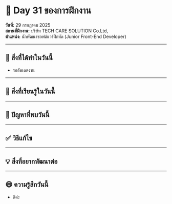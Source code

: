 # 📅 Day 31 ของการฝึกงาน
**วันที่:** 29 กรกฎาคม 2025  
**สถานที่ฝึกงาน:** บริษัท TECH CARE SOLUTION Co.Ltd,  
**ตำแหน่ง:** นักพัฒนาซอฟต์แวร์ฝึกหัด (Junior Front-End Developer)


---

## 📝 สิ่งที่ได้ทำในวันนี้
- รออัพเดตงาน

  


---

## 🎯 สิ่งที่เรียนรู้ในวันนี้

  



---

## 🤔 ปัญหาที่พบวันนี้





---

## ✅ วิธีแก้ไข






---

## 💡 สิ่งที่อยากพัฒนาต่อ




---

## 😄 ความรู้สึกวันนี้
- ดีค่ะ
